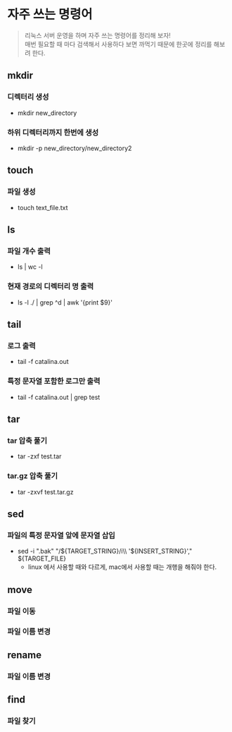 # 자주 쓰는 명령어
> 리눅스 서버 운영을 하며 자주 쓰는 명령어를 정리해 보자!\
> 매번 필요할 때 마다 검색해서 사용하다 보면 까먹기 때문에 한곳에 정리를 해보려 한다.

## mkdir
### 디렉터리 생성
* mkdir new_directory
### 하위 디렉터리까지 한번에 생성
* mkdir -p new_directory/new_directory2

## touch
### 파일 생성 
* touch text_file.txt

## ls
### 파일 개수 출력
* ls | wc -l
### 현재 경로의 디렉터리 명 출력
* ls -l ./ | grep ^d | awk '{print $9}'

## tail
### 로그 출력
* tail -f catalina.out
### 특정 문자열 포함한 로그만 출력
* tail -f catalina.out | grep test

## tar
### tar 압축 풀기
* tar -zxf test.tar
### tar.gz 압축 풀기
* tar -zxvf test.tar.gz

## sed
### 파일의 특정 문자열 앞에 문자열 삽입
* sed -i ".bak" "/${TARGET_STRING}/i\\
                '${INSERT_STRING}'," ${TARGET_FILE}
    * linux 에서 사용할 때와 다르게, mac에서 사용할 때는 개행을 해줘야 한다.

## move
### 파일 이동 
### 파일 이름 변경 

## rename
### 파일 이름 변경 

## find 
### 파일 찾기 

